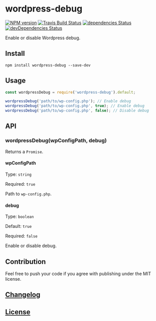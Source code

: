 # wordpress-debug

[![NPM version](https://img.shields.io/npm/v/wordpress-debug.svg)](https://www.npmjs.org/package/wordpress-debug) 
[![Travis Build Status](https://img.shields.io/travis/itgalaxy/wordpress-debug/master.svg?label=build)](https://travis-ci.org/itgalaxy/wordpress-debug) 
[![dependencies Status](https://david-dm.org/itgalaxy/wordpress-debug/status.svg)](https://david-dm.org/itgalaxy/wordpress-debug) 
[![devDependencies Status](https://david-dm.org/itgalaxy/wordpress-debug/dev-status.svg)](https://david-dm.org/itgalaxy/wordpress-debug?type=dev)

Enable or disable Wordpress debug.

## Install

```shell
npm install wordpress-debug --save-dev
```

## Usage

```js
const wordpressDebug = require('wordpress-debug').default;

wordpressDebug('path/to/wp-config.php'); // Enable debug
wordpressDebug('path/to/wp-config.php', true); // Enable debug
wordpressDebug('path/to/wp-config.php', false); // Disable debug
```

## API

### wordpressDebug(wpConfigPath, debug)

Returns a `Promise`.

#### wpConfigPath

Type: `string`

Required: `true`

Path to `wp-config.php`.

#### debug

Type: `boolean`

Default: `true`

Required: `false`

Enable or disable debug.

## Contribution

Feel free to push your code if you agree with publishing under the MIT license.

## [Changelog](CHANGELOG.md)

## [License](LICENSE)
